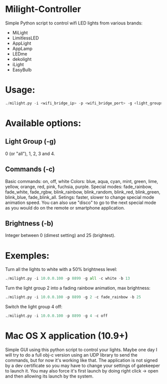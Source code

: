# Milight-Controller

Simple Python script to control wifi LED lights from various brands:
* MiLight
* LimitlessLED
* AppLight
* AppLamp
* LEDme
* dekolight
* iLight
* EasyBulb

# Usage:
```.py
./milight.py -i <wifi_bridge_ip> -p <wifi_bridge_port> -g <light_group> -c <command> -b <brightness_level>
```

# Available options:
## Light Group (-g)
0 (or "all"), 1, 2, 3 and 4.

## Commands (-c)
Basic commands: on, off, white
Colors: blue, aqua, cyan, mint, green, lime, yellow, orange, red, pink, fuchsia, purple.
Special modes: fade_rainbow, fade_white, fade_rgbw, blink_rainbow, blink_random, blink_red, blink_green, blink_blue, fade_blink_all.
Setings: faster, slower to change special mode animation speed. You can also use "disco" to go to the next special mode as you would do on the remote or smartphone application.

## Brightness (-b)
Integer between 0 (dimest setting) and 25 (brightest).

# Exemples:
Turn all the lights to white with a 50% brightness level:
```.py
./milight.py -i 10.0.0.100 -p 8899 -g all -c white -b 13
```

Turn the light group 2 into a fading rainbow animation, max brightness:
```.py
./milight.py -i 10.0.0.100 -p 8899 -g 2 -c fade_rainbow -b 25
```

Switch the light group 4 off:
```.py
./milight.py -i 10.0.0.100 -p 8899 -g 4 -c off
```

# Mac OS X application (10.9+)
Simple GUI using this python script to control your lights. Maybe one day I will try to do a full obj-c version using an UDP library to send the commands, but for now it's working like that.
The application is not signed by a dev certificate so you may have to change your settings of gatekeeper to launch it. You may also force it's first launch by doing right click -> open and then allowing its launch by the system.
